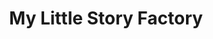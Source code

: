 ---
title: My Little Story Factory
developer: Éditions Autrement
image: MyLittleStoryFactory.png
link: http://www.etoiles-editions.com/en/collection/my-little-story-factory-2
mac: http://itunes.apple.com/us/app/my-little-story-factory/id637433662
ios: http://itunes.apple.com/us/app/my-little-story-factory/id623878071
android: https://play.google.com/store/apps/details?id=com.etoileseditions.mpfh5
---